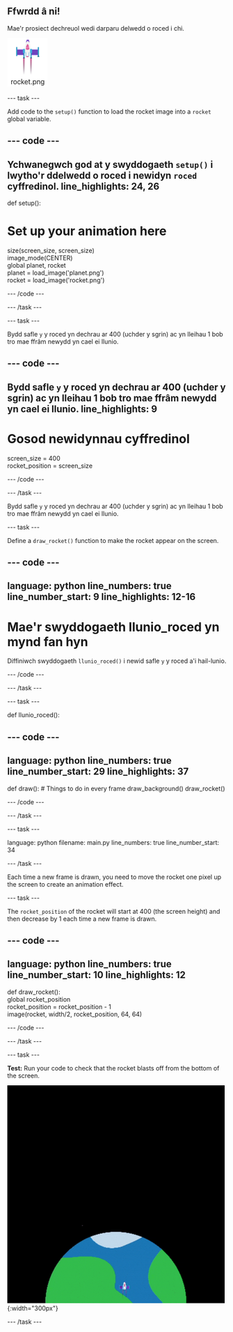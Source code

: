 ## Ffwrdd â ni!

Mae'r prosiect dechreuol wedi darparu delwedd o roced i chi.

![Delwedd o'r roced yn llyfrgell ddelweddau Trinket.](images/rocket_image.png)

--- task ---

Add code to the `setup()` function to load the rocket image into a `rocket` global variable.

<div class="c-project-code">

--- code ---
---
Ychwanegwch god at y swyddogaeth `setup()` i lwytho'r ddelwedd o roced i newidyn `roced` cyffredinol.
line_highlights: 24, 26
---

def setup():   
# Set up your animation here   
size(screen_size, screen_size)   
image_mode(CENTER)   
global planet, rocket   
planet = load_image('planet.png')    
rocket = load_image('rocket.png')

--- /code ---

--- /task ---

--- task ---

Bydd safle `y` y roced yn dechrau ar 400 (uchder y sgrin) ac yn lleihau 1 bob tro mae ffrâm newydd yn cael ei llunio.

--- code ---
---
Bydd safle `y` y roced yn dechrau ar 400 (uchder y sgrin) ac yn lleihau 1 bob tro mae ffrâm newydd yn cael ei llunio.
line_highlights: 9
---

# Gosod newidynnau cyffredinol
screen_size = 400    
rocket_position = screen_size

--- /code ---

--- /task ---


Bydd safle `y` y roced yn dechrau ar 400 (uchder y sgrin) ac yn lleihau 1 bob tro mae ffrâm newydd yn cael ei llunio.

--- task ---

Define a `draw_rocket()` function to make the rocket appear on the screen.

--- code ---
---
language: python line_numbers: true line_number_start: 9
line_highlights: 12-16
---

# Mae'r swyddogaeth llunio_roced yn mynd fan hyn
Diffiniwch swyddogaeth `llunio_roced()` i newid safle `y` y roced a'i hail-lunio.


--- /code ---

--- /task ---

--- task ---

def llunio_roced():

--- code ---
---
language: python line_numbers: true line_number_start: 29
line_highlights: 37
---

def draw(): # Things to do in every frame draw_background() draw_rocket()


--- /code ---

--- /task ---

--- task ---

language: python filename: main.py line_numbers: true line_number_start: 34

--- /task ---


Each time a new frame is drawn, you need to move the rocket one pixel up the screen to create an animation effect.


--- task ---

The `rocket_position` of the rocket will start at 400 (the screen height) and then decrease by 1 each time a new frame is drawn.


--- code ---
---
language: python line_numbers: true line_number_start: 10
line_highlights: 12
---

def draw_rocket():   
global rocket_position     
rocket_position = rocket_position - 1    
image(rocket, width/2, rocket_position, 64, 64)

--- /code ---

--- /task ---


--- task ---

**Test:** Run your code to check that the rocket blasts off from the bottom of the screen.


![A rocket flying at a steady speed from the bottom to the top of the screen.](images/fly.gif){:width="300px"}

--- /task ---


